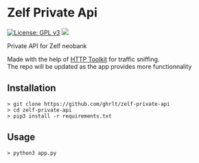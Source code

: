 # Zelf Private Api
[![License: GPL v3](https://img.shields.io/badge/License-GPL%20v3-blue.svg)](http://www.gnu.org/licenses/gpl-3.0)
![](https://komarev.com/ghpvc/?username=ghrlt-zelf-private-api&color=brightgreen&label=Repository%20views)  

Private API for Zelf neobank


Made with the help of [HTTP Toolkit](https://github.com/httptoolkit/httptoolkit) for traffic sniffing.  
The repo will be updated as the app provides more functionnality


## Installation

	> git clone https://github.com/ghrlt/zelf-private-api
	> cd zelf-private-api
	> pip3 install -r requirements.txt


## Usage

	> python3 app.py


